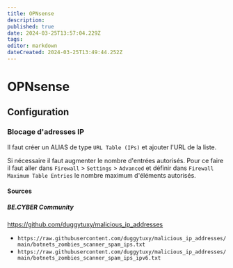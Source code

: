 ```yaml
---
title: OPNsense
description: 
published: true
date: 2024-03-25T13:57:04.229Z
tags: 
editor: markdown
dateCreated: 2024-03-25T13:49:44.252Z
---
```


# OPNsense

## Configuration

### Blocage d'adresses IP

Il faut créer un ALIAS de type `URL Table (IPs)` et ajouter l'URL de la liste.

Si nécessaire il faut augmenter le nombre d'entrées autorisés. Pour ce faire il faut aller dans `Firewall` > `Settings` > `Advanced` et définir dans `Firewall Maximum Table Entries` le nombre maximum d'éléments autorisés.

#### Sources

##### BE.CYBER Community

<https://github.com/duggytuxy/malicious_ip_addresses>

- `https://raw.githubusercontent.com/duggytuxy/malicious_ip_addresses/main/botnets_zombies_scanner_spam_ips.txt`
- `https://raw.githubusercontent.com/duggytuxy/malicious_ip_addresses/main/botnets_zombies_scanner_spam_ips_ipv6.txt`